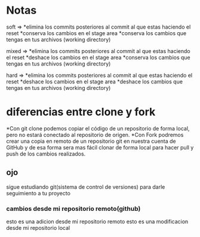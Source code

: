 # Notas

soft =>
        *elimina los commits posteriores al commit al que estas haciendo el reset
        *conserva los cambios en el stage area
        *conserva los cambios que tengas en tus archivos (working directory)

mixed =>
        *elimina los commits posteriores al commit al que estas haciendo el reset
        *deshace los cambios en el stage area
        *conserva los cambios que tengas en tus archivos (working directory)

hard =>
        *elimina los commits posteriores al commit al que estas haciendo el reset
        *deshace los cambios en el stage area
        *deshace los cambios que tengas en tus archivos (working directory)

# diferencias entre clone y fork
*Con git clone podemos copiar el código de un repositorio de forma local, pero no estará conectado al repositorio de origen. 
*Con Fork podremos crear una copia en remoto de un repositorio git en nuestra cuenta de GitHub y de esa forma sera mas fácil clonar de forma local para hacer pull y push de los cambios realizados.

## ojo
sigue estudiando git(sistema de control de versiones) para darle seguimiento a tu proyecto
### cambios desde mi repositorio remoto(github)
esto es una adicion desde mi repositorio remoto
esto es una modificacion desde mi repositorio local

